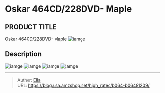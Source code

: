 # Oskar 464CD/228DVD- Maple


## PRODUCT TITLE 

Oskar 464CD/228DVD- Maple
![iamge](https://b2bfiles1.gigab2b.cn/image/wkseller/20711/20230213_e597406c7b046b8a709ebed05acd7230.jpg)

## Description












![iamge](https://b2bfiles1.gigab2b.cn/image/wkseller/20711/20230213_d2f60ce3f47a50c1eea1316d846f1b70.jpg)
![iamge](https://b2bfiles1.gigab2b.cn/image/wkseller/20711/20230213_251863958ce563af08942e7ca3976a06.jpg)
![iamge](https://b2bfiles1.gigab2b.cn/image/wkseller/20711/20230213_67ffc8e7bfee4b841802f678afb20f9c.jpg)
![iamge](https://b2bfiles1.gigab2b.cn/image/wkseller/20711/20230213_3149db3472eb3fddb227c7627aa0207e.jpg)


---

> Author: [Ella](https://blog.usa.amzshop.net/)  
> URL: https://blog.usa.amzshop.net/high_rated/b064-b06481209/  

